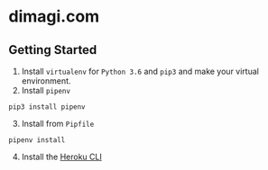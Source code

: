 # dimagi.com

## Getting Started

1. Install `virtualenv` for `Python 3.6` and `pip3` and make your virtual environment.
2. Install `pipenv`
 ```
 pip3 install pipenv
 ```
 
3. Install from `Pipfile`
 ```
 pipenv install
 ```

4. Install the [Heroku CLI](https://devcenter.heroku.com/articles/heroku-cli)

 
